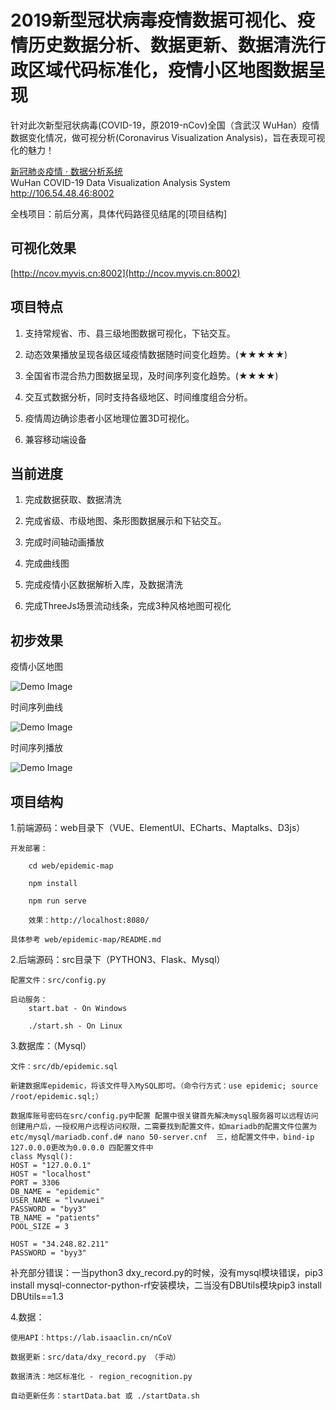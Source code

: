 
# 2019新型冠状病毒疫情数据可视化、疫情历史数据分析、数据更新、数据清洗行政区域代码标准化，疫情小区地图数据呈现

针对此次新型冠状病毒(COVID-19，原2019-nCov)全国（含武汉 WuHan）疫情数据变化情况，做可视分析(Coronavirus Visualization Analysis)，旨在表现可视化的魅力！

[新冠肺炎疫情 · 数据分析系统](http://106.54.48.46:8002)  
	WuHan COVID-19 Data Visualization Analysis System		http://106.54.48.46:8002

全栈项目：前后分离，具体代码路径见结尾的[项目结构]

## 可视化效果

[http://ncov.myvis.cn:8002](http://ncov.myvis.cn:8002)


## 项目特点

1. 支持常规省、市、县三级地图数据可视化，下钻交互。

2. 动态效果播放呈现各级区域疫情数据随时间变化趋势。(★★★★★)

3. 全国省市混合热力图数据呈现，及时间序列变化趋势。(★★★★)

4. 交互式数据分析，同时支持各级地区、时间维度组合分析。

5. 疫情周边确诊患者小区地理位置3D可视化。

6. 兼容移动端设备


## 当前进度

1. 完成数据获取、数据清洗

2. 完成省级、市级地图、条形图数据展示和下钻交互。

3. 完成时间轴动画播放

4. 完成曲线图

5. 完成疫情小区数据解析入库，及数据清洗

6. 完成ThreeJs场景流动线条，完成3种风格地图可视化


## 初步效果

疫情小区地图

![Demo Image](https://github.com/simonblowsnow/2019-ncov-vis/blob/master/web/epidemic-map/image/map1.png)

时间序列曲线

![Demo Image](https://github.com/simonblowsnow/2019-ncov-vis/blob/master/web/epidemic-map/image/line2.png)

时间序列播放

![Demo Image](https://github.com/simonblowsnow/2019-ncov-vis/blob/master/web/epidemic-map/image/time.png)



## 项目结构

1.前端源码：web目录下（VUE、ElementUI、ECharts、Maptalks、D3js）

	开发部署：
		
		cd web/epidemic-map
		
		npm install
		
		npm run serve
		
		效果：http://localhost:8080/
		
	具体参考 web/epidemic-map/README.md
	
	

2.后端源码：src目录下（PYTHON3、Flask、Mysql）

	配置文件：src/config.py	
	
	启动服务：
		start.bat - On Windows
		
		./start.sh - On Linux
		

3.数据库：（Mysql）
	
	文件：src/db/epidemic.sql
	
	新建数据库epidemic，将该文件导入MySQL即可。（命令行方式：use epidemic; source /root/epidemic.sql;）
	
	数据库账号密码在src/config.py中配置 配置中很关键首先解决mysql服务器可以远程访问创建用户后，一授权用户远程访问权限，二需要找到配置文件，如mariadb的配置文件位置为etc/mysql/mariadb.conf.d# nano 50-server.cnf  三，给配置文件中，bind-ip 127.0.0.0更改为0.0.0.0 四配置文件中
	class Mysql():
    HOST = "127.0.0.1"
    HOST = "localhost"
    PORT = 3306
    DB_NAME = "epidemic"
    USER_NAME = "lvwuwei"
    PASSWORD = "byy3"
    TB_NAME = "patients"
    POOL_SIZE = 3

    HOST = "34.248.82.211"
    PASSWORD = "byy3"

	
补充部分错误：一当python3 dxy_record.py的时候，没有mysql模块错误，pip3 install mysql-connector-python-rf安装模块，二当没有DBUtils模块pip3 install DBUtils==1.3 

4.数据：
	
	使用API：https://lab.isaaclin.cn/nCoV
	
	数据更新：src/data/dxy_record.py （手动）
	
	数据清洗：地区标准化 - region_recognition.py
	
	自动更新任务：startData.bat 或 ./startData.sh
	
	

